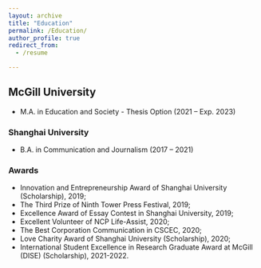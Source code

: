 ```yaml
---
layout: archive
title: "Education"
permalink: /Education/
author_profile: true
redirect_from:
  - /resume

---
```


## McGill University

- M.A. in Education and Society - Thesis Option (2021 – Exp. 2023)

### Shanghai University

- B.A. in Communication and Journalism (2017 – 2021)

### Awards

* Innovation and Entrepreneurship Award of Shanghai University (Scholarship), 2019; 
* The Third Prize of Ninth Tower Press Festival, 2019; 
* Excellence Award of Essay Contest in Shanghai University, 2019; 
* Excellent Volunteer of NCP Life-Assist, 2020; 
* The Best Corporation Communication in CSCEC, 2020; 
* Love Charity Award of Shanghai University (Scholarship), 2020; 
* International Student Excellence in Research Graduate Award at McGill (DISE) (Scholarship), 2021-2022.

